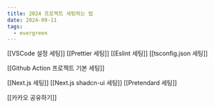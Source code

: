 ```yaml
---
title: 2024 프로젝트 세팅하는 법
date: 2024-09-11
tags:
  - evergreen
---
```


[[VSCode 설정 세팅]]
[[Prettier 세팅]]
[[Eslint 세팅]]
[[tsconfig.json 세팅]]

[[Github Action 프로젝트 기본 세팅]]

[[Next.js 세팅]]
[[Next.js shadcn-ui 세팅]]
[[Pretendard 세팅]]

[[카카오 공유하기]]

